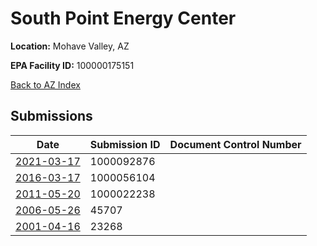 # South Point Energy Center

**Location:** Mohave Valley, AZ

**EPA Facility ID:** 100000175151

[Back to AZ Index](../../index.md)

## Submissions

| Date | Submission ID | Document Control Number |
|------|--------------|-------------------------|
| [2021-03-17](submissions/1000092876.md) | 1000092876 |  |
| [2016-03-17](submissions/1000056104.md) | 1000056104 |  |
| [2011-05-20](submissions/1000022238.md) | 1000022238 |  |
| [2006-05-26](submissions/45707.md) | 45707 |  |
| [2001-04-16](submissions/23268.md) | 23268 |  |
